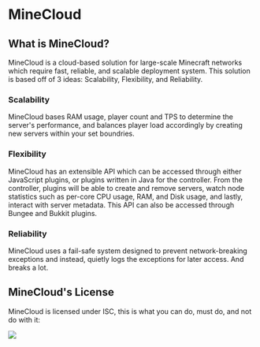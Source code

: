 # MineCloud

## What is MineCloud?

MineCloud is a cloud-based solution for large-scale Minecraft networks which require fast, reliable, and scalable deployment system.
This solution is based off of 3 ideas: Scalability, Flexibility, and Reliability.

### Scalability

MineCloud bases RAM usage, player count and TPS to determine the server's performance, and balances player load accordingly by creating 
new servers within your set boundries.

### Flexibility

MineCloud has an extensible API which can be accessed through either JavaScript plugins, or plugins written in Java for the controller.
From the controller, plugins will be able to create and remove servers, watch node statistics such as per-core CPU usage, RAM, and Disk usage, 
and lastly, interact with server metadata. This API can also be accessed through Bungee and Bukkit plugins.

### Reliability

MineCloud uses a fail-safe system designed to prevent network-breaking exceptions and instead, quietly logs the exceptions for later access. And breaks a lot.

## MineCloud's License

MineCloud is licensed under ISC, this is what you can do, must do, and not do with it:

![](http://i.imgur.com/K1Y6whn.png)
